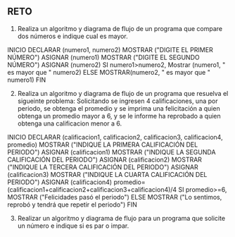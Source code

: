 ## RETO
1. Realiza un algoritmo y diagrama de flujo de un programa que compare dos números e indique cual es mayor.

INICIO
DECLARAR (numero1, numero2)
MOSTRAR ("DIGITE EL PRIMER NÚMERO")
ASIGNAR (numero1)
MOSTRAR ("DIGITE EL SEGUNDO NÚMERO")
ASIGNAR (numero2)
SI numero1>numero2, Mostrar (numero1, " es mayor que " numero2)
ELSE MOSTRAR(numero2, " es mayor que " numero1)
FIN

2. Realiza un algoritmo y diagrama de flujo de un programa que resuelva el sigueinte problema: Solicitando se ingresen 4 calificaciones, una por periodo, se obtenga el promedio y se imprima una felicitación a quien obtenga un promedio mayor a 6, y se le informe ha reprobado a quien obtenga una calificacion menor a 6.

INICIO
DECLARAR (calificacion1, calificacion2, calificacion3, calificacion4, promedio)
MOSTRAR ("INDIQUE LA PRIMERA CALIFICACIÓN DEL PERIODO")
ASIGNAR (calificacion1)
MOSTRAR ("INDIQUE LA SEGUNDA CALIFICACIÓN DEL PERIODO")
ASIGNAR (calificacion2)
MOSTRAR ("INDIQUE LA TERCERA CALIFICACIÓN DEL PERIODO")
ASIGNAR (calificacion3)
MOSTRAR ("INDIQUE LA CUARTA CALIFICACIÓN DEL PERIODO")
ASIGNAR (calificacion4)
promedio=(calificacion1+calificacion2+calificacion3+calificacion4)/4
SI promedio>=6, MOSTRAR ("Felicidades pasó el periodo")
ELSE MOSTRAR ("Lo sentimos, reprobó y tendrá que repetir el periodo")
FIN

3. Realizar un algoritmo y diagrama de flujo para un programa que solicite un número e indique si es par o impar.
